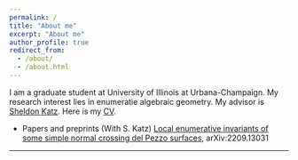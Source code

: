 ```yaml
---
permalink: /
title: "About me"
excerpt: "About me"
author_profile: true
redirect_from: 
  - /about/
  - /about.html
---
```

I am a graduate student at University of Illinois at Urbana-Champaign. My research interest lies in enumeratie algebraic geometry. My advisor is [Sheldon Katz](https://faculty.math.illinois.edu/~katz/). Here is my [CV](https://scream27.github.io/sungwoo/files/CV-2.pdf).

- Papers and preprints
(With S. Katz) [Local enumerative invariants of some simple normal crossing del Pezzo surfaces](https://arxiv.org/abs/2209.13031), arXiv:2209.13031
------
